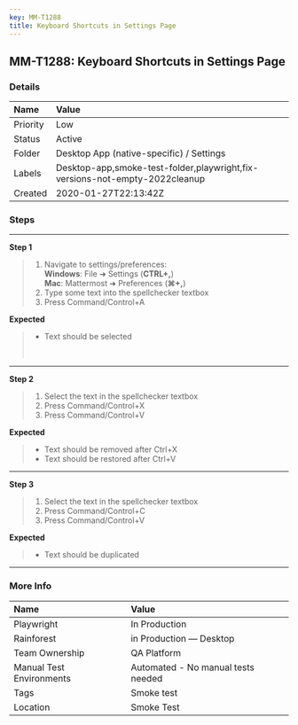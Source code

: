 ```yaml
---
key: MM-T1288
title: Keyboard Shortcuts in Settings Page
---
```


## MM-T1288: Keyboard Shortcuts in Settings Page

### Details

| Name     | Value                                                                       |
| :------- | :-------------------------------------------------------------------------- |
| Priority | Low                                                                         |
| Status   | Active                                                                      |
| Folder   | Desktop App (native-specific) / Settings                                    |
| Labels   | Desktop-app,smoke-test-folder,playwright,fix-versions-not-empty-2022cleanup |
| Created  | 2020-01-27T22:13:42Z                                                        |

### Steps

<hr/>

**Step 1**

> <article><ol><li>Navigate to settings/preferences:<br /><strong>Windows</strong>: File ➜ Settings (<strong>CTRL+,</strong>)<br /><strong>Mac</strong>: Mattermost ➜ Preferences (<strong>⌘+,</strong>)</li><li>Type some text into the spellchecker textbox</li><li>Press Command/Control+A</li></ol></article>

**Expected**

> <article><ul><li>Text should be selected</li></ul><br /></article>

<hr/>

**Step 2**

> <article><ol><li>Select the text in the spellchecker textbox</li><li>Press Command/Control+X</li><li>Press Command/Control+V</li></ol></article>

**Expected**

> <article><ul><li>Text should be removed after Ctrl+X</li><li>Text should be restored after Ctrl+V</li></ul></article>

<hr/>

**Step 3**

> <article><ol><li>Select the text in the spellchecker textbox</li><li>Press Command/Control+C</li><li>Press Command/Control+V</li></ol></article>

**Expected**

> <article><ul><li>Text should be duplicated</li></ul></article>

<hr/>

### More Info

| Name                     | Value                              |
| :----------------------- | :--------------------------------- |
| Playwright               | In Production                      |
| Rainforest               | in Production — Desktop            |
| Team Ownership           | QA Platform                        |
| Manual Test Environments | Automated - No manual tests needed |
| Tags                     | Smoke test                         |
| Location                 | Smoke Test                         |
